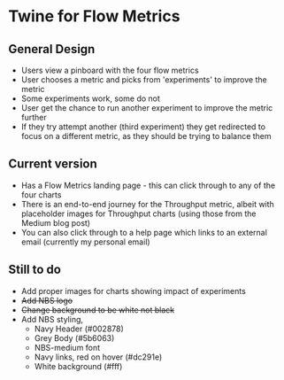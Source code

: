# Twine for Flow Metrics

## General Design
* Users view a pinboard with the four flow metrics
* User chooses a metric and picks from 'experiments' to improve the metric
* Some experiments work, some do not
* User get the chance to run another experiment to improve the metric further
* If they try attempt another (third experiment) they get redirected to focus on a different metric, as they should be trying to balance them

## Current version
* Has a Flow Metrics landing page - this can click through to any of the four charts
* There is an end-to-end journey for the Throughput metric, albeit with placeholder images for Throughput charts (using those from the Medium blog post)
* You can also click through to a help page which links to an external email (currently my personal email)

## Still to do
* Add proper images for charts showing impact of experiments
* <strike>Add NBS logo</strike>
* <strike>Change background to be white not black</strike>
* Add NBS styling, 
  - Navy Header (#002878)
  - Grey Body (#5b6063)
  - NBS-medium font
  - Navy links, red on hover (#dc291e)
  - White background (#fff)
